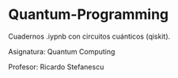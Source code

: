 # Quantum-Programming
Cuadernos .iypnb con circuitos cuánticos (qiskit).

Asignatura: Quantum Computing

Profesor: Ricardo Stefanescu

